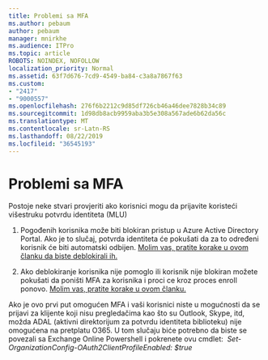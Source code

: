 ```yaml
---
title: Problemi sa MFA
ms.author: pebaum
author: pebaum
manager: mnirkhe
ms.audience: ITPro
ms.topic: article
ROBOTS: NOINDEX, NOFOLLOW
localization_priority: Normal
ms.assetid: 63f7d676-7cd9-4549-ba84-c3a8a7867f63
ms.custom:
- "2417"
- "9000557"
ms.openlocfilehash: 276f6b2212c9d85df726cb46a46dee7828b34c89
ms.sourcegitcommit: 1d98db8acb9959aba3b5e308a567ade6b62da56c
ms.translationtype: MT
ms.contentlocale: sr-Latn-RS
ms.lasthandoff: 08/22/2019
ms.locfileid: "36545193"
---
```

# <a name="issues-with-mfa"></a>Problemi sa MFA
Postoje neke stvari provjeriti ako korisnici mogu da prijavite koristeći višestruku potvrdu identiteta (MLU)

1. Pogođenih korisnika može biti blokiran pristup u Azure Active Directory Portal. Ako je to slučaj, potvrda identiteta će pokušati da za to određeni korisnik će biti automatski odbijen. [Molim vas, pratite korake u ovom članku da biste deblokirali ih.](https://docs.microsoft.com/azure/active-directory/authentication/howto-mfa-mfasettings#block-and-unblock-users)

2. Ako deblokiranje korisnika nije pomoglo ili korisnik nije blokiran možete pokušati da poništi MFA za korisnika i proci ce kroz proces enroll ponovo. [Molim vas, pratite korake u ovom članku.](https://docs.microsoft.com/azure/active-directory/authentication/howto-mfa-userdevicesettings#require-users-to-provide-contact-methods-again)

Ako je ovo prvi put omogućen MFA i vaši korisnici niste u mogućnosti da se prijavi za klijente koji nisu pregledačima kao što su Outlook, Skype, itd, možda ADAL (aktivni direktorijum za potvrdu identiteta biblioteku) nije omogućena na pretplatu O365. U tom slučaju biće potrebno da biste se povezali sa Exchange Online Powershell i pokrenete ovu cmdlet:  *Set-OrganizationConfig-OAuth2ClientProfileEnabled: $true*